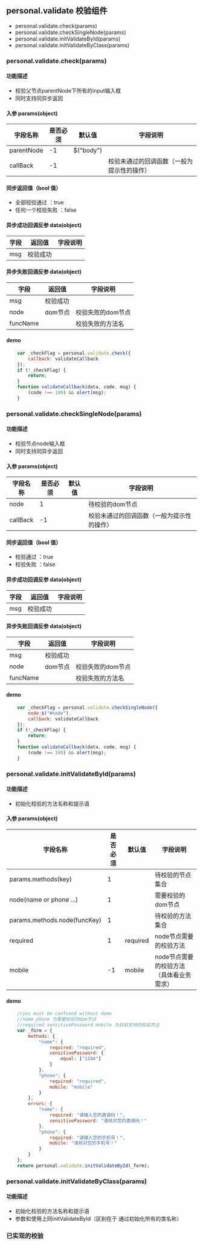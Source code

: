## personal.validate 校验组件
- personal.validate.check(params)
- personal.validate.checkSingleNode(params)
- personal.validate.initValidateById(params)
- personal.validate.initValidateByClass(params)

### personal.validate.check(params)
####  功能描述
- 校验父节点parentNode下所有的input输入框
- 同时支持同异步返回
#### 入参 params(object)
字段名称|是否必须|默认值|字段说明
---|---|---|---
parentNode|-1|$("body")|
callBack|-1||校验未通过的回调函数（一般为提示性的操作）
#### 同步返回值（bool 值）
- 全部校验通过 ：true
- 任何一个校验失败 ：false
#### 异步成功回调反参 data(object)
字段|返回值|字段说明
---|---|---
msg|校验成功|
#### 异步失败回调反参 data(object)
字段|返回值|字段说明
---|---|---
msg|校验成功|
node|dom节点|校验失败的dom节点
funcName||校验失败的方法名
#### demo
```javascript
    var _checkFlag = personal.validate.check({
        callback: validateCallback
    });
    if (!_checkFlag) {
        return;
    }
    function validateCallback(data, code, msg) {
        (code !== 100) && alert(msg);
    }
```
### personal.validate.checkSingleNode(params)
####  功能描述
- 校验节点node输入框
- 同时支持同异步返回
#### 入参 params(object)
字段名称|是否必须|默认值|字段说明
---|---|---|---
node|1||待校验的dom节点
callBack|-1||校验未通过的回调函数（一般为提示性的操作）
#### 同步返回值（bool 值）
- 校验通过 ：true
- 校验失败 ：false
#### 异步成功回调反参 data(object)
字段|返回值|字段说明
---|---|---
msg|校验成功|
#### 异步失败回调反参 data(object)
字段|返回值|字段说明
---|---|---
msg|校验成功|
node|dom节点|校验失败的dom节点
funcName||校验失败的方法名
#### demo
```javascript
    var _checkFlag = personal.validate.checkSingleNode({
        node:$("#node"),
        callback: validateCallback
    });
    if (!_checkFlag) {
        return;
    }
    function validateCallback(data, code, msg) {
        (code !== 100) && alert(msg);
    }
```
### personal.validate.initValidateById(params)
####  功能描述
- 初始化校验的方法名称和提示语
#### 入参 params(object)
字段名称|是否必须|默认值|字段说明
---|---|---|---
params.methods(key)|1||待校验的节点集合
node(name or phone ...)|1||需要校验的dom节点
params.methods.node(funcKey)|1||待校验的方法集合
required|1|required|node节点需要的校验方法
mobile|-1|mobile|node节点需要的校验方法（具体看业务需求）
#### demo
```javascript
    //you must be confused without demo
    //name phone 为需要校验的dom节点
    //required sensitivePassword mobile 为目前支持的校验方法
    var _form = {
        methods: {
            "name": {
                required: "required",
                sensitivePassword: {
                    equal: ["1104"]
                }
            },
            "phone": {
                required: "required",
                mobile: "mobile"
            }
        },
        errors: {
            "name": {
                required: "请输入您的邀请码！",
                sensitivePassword: "请核对您的邀请码！"
            },
            "phone": {
                required: "请输入您的手机号！",
                mobile: "请核对您的手机号！"
            }
        }
    };
    return personal.validate.initValidateById(_form);
```
### personal.validate.initValidateByClass(params)
####  功能描述
- 初始化校验的方法名称和提示语
- 参数和使用上同initValidateById（区别在于 通过初始化所有的类名称）
### 已实现的校验


